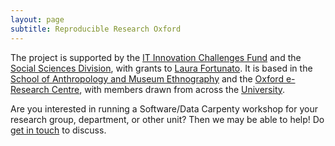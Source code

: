 ```yaml
---
layout: page
subtitle: Reproducible Research Oxford
---
```


The project is supported by the [IT Innovation Challenges Fund](http://blogs.it.ox.ac.uk/innovation-challenges/researchreproducibility/) and the [Social Sciences Division](https://www.socsci.ox.ac.uk/), with grants to [Laura Fortunato](www.santafe.edu/~fortunato/). It is based in the [School of Anthropology and Museum Ethnography](http://www.anthro.ox.ac.uk/) and the [Oxford e-Research Centre](www.oerc.ox.ac.uk/), with members drawn from across the [University](http://rroxford.github.io/meet-the-team).

Are you interested in running a Software/Data Carpenty workshop for your research group, department, or other unit? Then we may be able to help! Do [get in touch](http://rroxford.github.io/contact) to discuss.